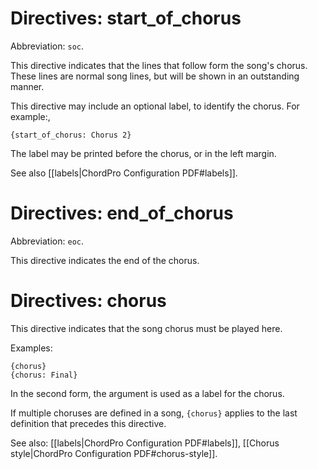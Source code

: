 # Directives: start_of_chorus

Abbreviation: `soc`.

This directive indicates that the lines that follow form the song's chorus. These lines are normal song lines, but will be shown in an outstanding manner.

This directive may include an optional label, to identify the chorus.
For example:,

    {start_of_chorus: Chorus 2}

The label may be printed before the chorus, or in the left margin.

See also [[labels|ChordPro Configuration PDF#labels]].

# Directives: end_of_chorus

Abbreviation: `eoc`.

This directive indicates the end of the chorus.

# Directives: chorus

This directive indicates that the song chorus must be played here. 

Examples:

    {chorus}
    {chorus: Final}

In the second form, the argument is used as a label for the chorus. 

If multiple choruses are defined in a song, `{chorus}` applies to the
last definition that precedes this directive.

See also: [[labels|ChordPro Configuration PDF#labels]],
	[[Chorus style|ChordPro Configuration PDF#chorus-style]].
